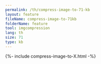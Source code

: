 ```yaml
---
permalink: /th/compress-image-to-71-kb
layout: feature
fileName: compress-image-to-71kb
folderName: feature
tool: imgcompression
lang: th
size: 71
type: kb
---
```


{%- include compress-image-to-X.html -%}
